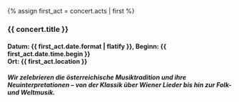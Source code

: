 {% assign first_act = concert.acts | first %}

### {{ concert.title }}
#### Datum: {{ first_act.date.format | flatify }}, Beginn: {{ first_act.date.time.begin }}<br>Ort: {{ first_act.location }}
##### Wir zelebrieren die österreichische Musiktradition und ihre Neuinterpretationen – von der Klassik über Wiener Lieder bis hin zur Folk-und Weltmusik.
